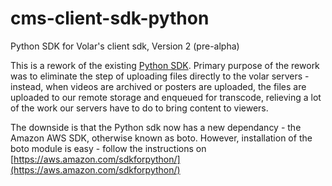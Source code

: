 cms-client-sdk-python
==================

Python SDK for Volar's client sdk, Version 2 (pre-alpha)

This is a rework of the existing [Python SDK](https://github.com/volarvideo/cms-client-sdk).  Primary purpose of the rework was to eliminate the step of uploading files directly to the volar servers - instead, when videos are archived or posters are uploaded, the files are uploaded to our remote storage and enqueued for transcode, relieving a lot of the work our servers have to do to bring content to viewers.

The downside is that the Python sdk now has a new dependancy - the Amazon AWS SDK, otherwise known as boto.  However, installation of the boto module is easy - follow the instructions on [https://aws.amazon.com/sdkforpython/](https://aws.amazon.com/sdkforpython/)
